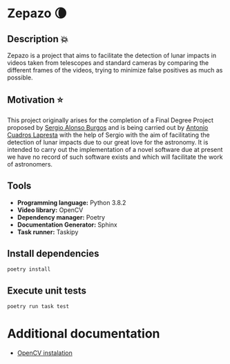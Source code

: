 # Zepazo :waning_crescent_moon:

## Description :collision:
Zepazo is a project that aims to facilitate the detection of lunar impacts in videos taken from telescopes and standard cameras by comparing the different frames of the videos, trying to minimize false positives as much as possible.

## Motivation :star:
This project originally arises for the completion of a Final Degree Project proposed by [Sergio Alonso Burgos](https://lsi.ugr.es/lsi/zerjioi) and is being carried out by [Antonio Cuadros Lapresta](https://github.com/antoniocuadros) with the help of Sergio with the aim of facilitating the detection of lunar impacts due to our great love for the astronomy. It is intended to carry out the implementation of a novel software due at present we have no record of such software exists and which will facilitate the work of astronomers.

## Tools
- **Programming language:** Python 3.8.2
- **Video library:** OpenCV
- **Dependency manager:** Poetry
- **Documentation Generator:** Sphinx
- **Task runner:** Taskipy 

## Install dependencies
`poetry install`

## Execute unit tests
`poetry run task test`

# Additional documentation
- [OpenCV instalation](https://github.com/antoniocuadros/zepazo/blob/main/docs/Tools/opencv.md)